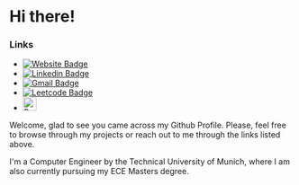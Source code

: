 # Hi there!

### Links

- [![Website Badge](https://img.shields.io/badge/-ducloscavalcanti.com-black?style=flat-square&logo=google-chrome&logoColor=white&link=https://ducloscavalcanti.com/)](https://ducloscavalcanti.com/)
- [![Linkedin Badge](https://img.shields.io/badge/-daniel--duclos--cavalcanti-blue?style=flat-square&logo=Linkedin&logoColor=white&link=https://www.linkedin.com/in/daniel-duclos-cavalcanti/)](https://www.linkedin.com/in/daniel-duclos-cavalcanti/)
- [![Gmail Badge](https://img.shields.io/badge/-Mail-EA4335?style=flat-square&logo=Gmail&logoColor=white&link=https://leetcode.com/duclos-cavalcanti/)](mailto:daniel.duclos.cavalcanti@gmail.com)
- [![Leetcode Badge](https://img.shields.io/badge/-duclos--cavalcanti-F89F1B?style=flat-square&logo=leetcode&logoColor=white&link=https://leetcode.com/duclos-cavalcanti/)](https://leetcode.com/duclos-cavalcanti/)
- <a href="https://www.buymeacoffee.com/danielduclos" target="_blank"><img src="https://cdn.buymeacoffee.com/buttons/lato-green.png" alt="Buy Me A Coffee" style="height: 24px !important;" ></a>

Welcome, glad to see you came across my Github Profile. Please, feel free to browse
through my projects or reach out to me through the links listed above.

I'm a Computer Engineer by the Technical University of Munich, where I am also currently
pursuing my ECE Masters degree.

<!-- ### Technologies -->
<!-- <table> -->
<!--   <tbody> -->
<!--     <tr> -->
<!--       <th>Languages</th> -->
<!--       <th align="center">Tools</th> -->
<!--       <th align="center">Systems</th> -->
<!--     </tr> -->
<!--     <tr> -->
<!--       <td> -->
<!--         <ul> -->
<!--             <li><img alt="C" src="https://img.shields.io/badge/-C-A8B9CC?style=flat-square&logo=c&logoColor=white" /></li> -->
<!--             <li><img alt="C++" src="https://img.shields.io/badge/-Cpp-00599C?style=flat-square&logo=cpp&logoColor=white" /></li> -->
<!--             <li><img alt="Bash" src="https://img.shields.io/badge/-Bash-4EAA25?style=flat-square&logo=GNU Bash&logoColor=white" /></li> -->
<!--             <li><img alt="Python" src="https://img.shields.io/badge/-Python-3776AB?style=flat-square&logo=Python&logoColor=white" /></li> -->
<!--             <li><img alt="Vhdl" src="https://img.shields.io/badge/-VHDL-5c6370?style=flat-square&logo=Arduino&logoColor=white" /></li> -->
<!--             <li><img alt="Tcl" src="https://img.shields.io/badge/-Tcl-E01F27?style=flat-square&logo=Xilinx&logoColor=white" /></li> -->
<!--         </ul> -->
<!--       </td> -->
<!--       <td align="left"> -->
<!--         <li><img alt="git" src="https://img.shields.io/badge/-Git-F05032?style=flat-square&logo=git&logoColor=white" /> -->
<!--         <li><img alt="CMake" src="https://img.shields.io/badge/-CMake-064F8C?style=flat-square&logo=cmake&logoColor=white" /> -->
<!--         <li><img alt="Make" src="https://img.shields.io/badge/-Makefile-A42E2B?style=flat-square&logo=GNU&logoColor=white" /> -->
<!--         <li><img alt="Docker" src="https://img.shields.io/badge/-Docker-46a2f1?style=flat-square&logo=docker&logoColor=white" /> -->
<!--         <li><img alt="Jenkins CI" src="https://img.shields.io/badge/-Jenkins-D24939?style=flat-square&logo=Jenkins&logoColor=white" /> -->
<!--         <li><img alt="Ansible" src="https://img.shields.io/badge/-Ansible-EE0000?style=flat-square&logo=Ansible&logoColor=white" /> -->
<!--         <li><img alt="Travis CI" src="https://img.shields.io/badge/-Travis CI-3EAAAF?style=flat-square&logo=travis&logoColor=white" /> -->
<!--         <li><img alt="Pytest" src="https://img.shields.io/badge/-Pytest-0A9EDC?style=flat-square&logo=Pytest&logoColor=white" /> -->
<!--         <li><img alt="GoogleTest" src="https://img.shields.io/badge/-GoogleTest-4285F4?style=flat-square&logo=Google&logoColor=white" /> -->
<!--       </td> -->
<!--       <td align="left"> -->
<!--         <li><img alt="Linux" src="https://img.shields.io/badge/-Linux-FCC624?style=flat-square&logo=Linux&logoColor=black" /> -->
<!--         <li><img alt="Arch Linux" src="https://img.shields.io/badge/-Arch Linux-1793D1?style=flat-square&logo=Arch Linux&logoColor=black" /> -->
<!--         <li><img alt="FreeRTOS" src="https://img.shields.io/badge/-FreeRTOS-C01818?style=flat-square&logo=rtos&logoColor=black" /></li> -->
<!--         <li><img alt="Contiki NG" src="https://img.shields.io/badge/-Contiki OS-C01818?style=flat-square&logo=contiki&logoColor=black" /></li> -->
<!--       </td> -->
<!--     </tr> -->
<!--   </tbody> -->
<!-- </table> -->

<!-- ### Github: -->

<!-- [![Github stats](https://github-readme-stats.vercel.app/api?username=duclos-cavalcanti)](https://github.com/duclos-cavalcanti/) -->
<!-- [![Top Langs](https://github-readme-stats.vercel.app/api/top-langs/?username=duclos-cavalcanti&layout=compact)](https://github.com/duclos-cavalcanti/) -->

